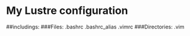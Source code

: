 # My Lustre configuration
##includings:
###Files:
        .bashrc
        .bashrc_alias
        .vimrc
###Directories:
        .vim
